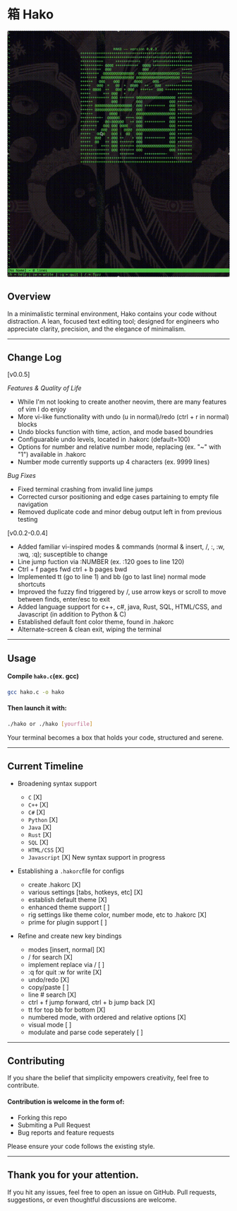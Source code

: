 # 箱 Hako
![til](./assets/hako-Demo.gif)

## Overview
In a minimalistic terminal environment, Hako contains your code without distraction.
A lean, focused text editing tool; 
designed for engineers who appreciate clarity, precision, and the elegance of minimalism.

---

## Change Log
[v0.0.5]

*Features & Quality of Life*
- While I'm not looking to create another neovim, there are many features of vim I do enjoy
- More vi-like functionality with undo (u in normal)/redo (ctrl + r in normal) blocks
- Undo blocks function with time, action, and mode based boundries
- Configuarable undo levels, located in .hakorc (default=100)
- Options for number and relative number mode, replacing (ex. "~" with "1") available in .hakorc
- Number mode currently supports up 4 characters (ex. 9999 lines) 

*Bug Fixes*
- Fixed terminal crashing from invalid line jumps
- Corrected cursor positioning and edge cases partaining to empty file navigation
- Removed duplicate code and minor debug output left in from previous testing


[v0.0.2-0.0.4]
- Added familiar vi-inspired modes & commands (normal & insert, /, :, :w, :wq, :q); susceptible to change
- Line jump fuction via :NUMBER (ex. :120 goes to line 120)
- Ctrl + f pages fwd ctrl + b pages bwd
- Implemented tt (go to line 1) and bb (go to last line) normal mode shortcuts
- Improved the fuzzy find triggered by /, use arrow keys or scroll to move between finds, enter/esc to exit
- Added language support for c++, c#, java, Rust, SQL, HTML/CSS, and Javascript (in addition to Python & C)
- Established default font color theme, found in .hakorc
- Alternate-screen & clean exit, wiping the terminal

---

## Usage
#### Compile `hako.c`(ex. gcc)
```bash
gcc hako.c -o hako
```
#### Then launch it with:
```bash
./hako or ./hako [yourfile]
```

Your terminal becomes a box that holds your code, structured and serene.

---

## Current Timeline

- Broadening syntax support
	- `C`									[X]
	- `C++`									[X]
	- `C#`									[X]
	- `Python`								[X]
	- `Java`								[X]
	- `Rust`								[X]
	- `SQL`									[X]
	- `HTML/CSS`								[X]
	- `Javascript`								[X]
New syntax support in progress

- Establishing a `.hakorc`file for configs
	- create .hakorc							[X]
	- various settings [tabs, hotkeys, etc]					[X]
	- establish default theme						[X]
	- enhanced theme support						[ ]
	- rig settings like theme color, number mode, etc to .hakorc		[X]
	- prime for plugin support						[ ]

- Refine and create new key bindings
	- modes [insert, normal]						[X]
	- / for search								[X]
	- implement replace via /						[ ]
	- :q for quit :w for write						[X]
	- undo/redo								[X]
	- copy/paste								[ ]
	- line # search								[X]
	- ctrl + f jump forward, ctrl + b jump back				[X]
	- tt for top bb for bottom						[X]
	- numbered mode, with ordered and relative options			[X]
	- visual mode								[ ]
	- modulate and parse code seperately					[ ]

---

## Contributing

If you share the belief that simplicity empowers creativity, feel free to contribute.

#### Contribution is welcome in the form of:
- Forking this repo
- Submiting a Pull Request
- Bug reports and feature requests

Please ensure your code follows the existing style.

---

## Thank you for your attention.
If you hit any issues, feel free to open an issue on GitHub.
Pull requests, suggestions, or even thoughtful discussions are welcome.
